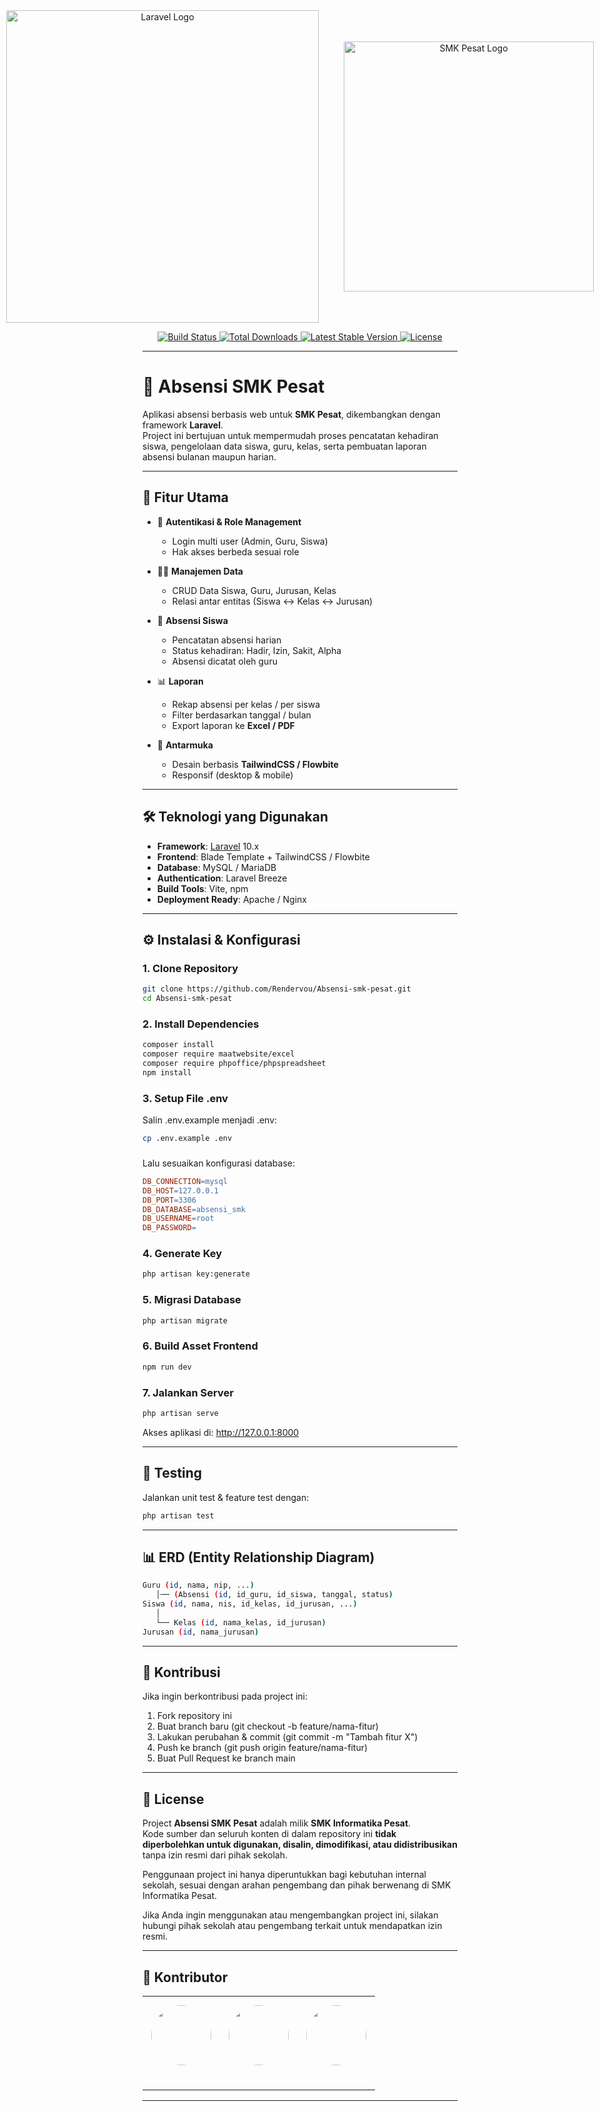 <div align="center" style="display:flex; align-items:center; justify-content:center; gap:40px;">
  <a href="https://laravel.com" target="_blank">
    <img src="https://raw.githubusercontent.com/laravel/art/master/logo-lockup/5%20SVG/2%20CMYK/1%20Full%20Color/laravel-logolockup-cmyk-red.svg" 
         width="500" alt="Laravel Logo">
  </a>
  <a href="https://smkpesat.sch.id" target="_blank">
    <img src="https://smkpesat.sch.id/wp-content/uploads/2025/07/Logo-SMKPesatITXPRO-scaled.png" 
         width="400" alt="SMK Pesat Logo">
  </a>
</div>

<p align="center">
  <a href="https://github.com/Rendervou/Absensi-smk-pesat/actions">
    <img src="https://img.shields.io/github/actions/workflow/status/Rendervou/Absensi-smk-pesat/laravel.yml?branch=main" alt="Build Status">
  </a>
  <a href="https://packagist.org/packages/laravel/framework">
    <img src="https://img.shields.io/packagist/dt/laravel/framework" alt="Total Downloads">
  </a>
  <a href="https://packagist.org/packages/laravel/framework">
    <img src="https://img.shields.io/packagist/v/laravel/framework" alt="Latest Stable Version">
  </a>
  <a href="https://opensource.org/licenses/MIT">
    <img src="https://img.shields.io/badge/license-MIT-green" alt="License">
  </a>
</p>

---

# 📌 Absensi SMK Pesat

Aplikasi absensi berbasis web untuk **SMK Pesat**, dikembangkan dengan framework **Laravel**.  
Project ini bertujuan untuk mempermudah proses pencatatan kehadiran siswa, pengelolaan data siswa, guru, kelas, serta pembuatan laporan absensi bulanan maupun harian.

---

## 🚀 Fitur Utama

- 🔐 **Autentikasi & Role Management**
  - Login multi user (Admin, Guru, Siswa)
  - Hak akses berbeda sesuai role

- 👨‍🏫 **Manajemen Data**
  - CRUD Data Siswa, Guru, Jurusan, Kelas
  - Relasi antar entitas (Siswa ↔ Kelas ↔ Jurusan)

- 📝 **Absensi Siswa**
  - Pencatatan absensi harian
  - Status kehadiran: Hadir, Izin, Sakit, Alpha
  - Absensi dicatat oleh guru

- 📊 **Laporan**
  - Rekap absensi per kelas / per siswa
  - Filter berdasarkan tanggal / bulan
  - Export laporan ke **Excel / PDF**

- 🎨 **Antarmuka**
  - Desain berbasis **TailwindCSS / Flowbite**
  - Responsif (desktop & mobile)

---

## 🛠️ Teknologi yang Digunakan

- **Framework**: [Laravel](https://laravel.com/) 10.x
- **Frontend**: Blade Template + TailwindCSS / Flowbite
- **Database**: MySQL / MariaDB
- **Authentication**: Laravel Breeze
- **Build Tools**: Vite, npm
- **Deployment Ready**: Apache / Nginx

---

## ⚙️ Instalasi & Konfigurasi

### 1. Clone Repository
```bash
git clone https://github.com/Rendervou/Absensi-smk-pesat.git
cd Absensi-smk-pesat
```

### 2. Install Dependencies
```bash
composer install
composer require maatwebsite/excel
composer require phpoffice/phpspreadsheet
npm install
```

### 3. Setup File .env
Salin .env.example menjadi .env:
```bash
cp .env.example .env
```

### 
Lalu sesuaikan konfigurasi database:
```makefile
DB_CONNECTION=mysql
DB_HOST=127.0.0.1
DB_PORT=3306
DB_DATABASE=absensi_smk
DB_USERNAME=root
DB_PASSWORD=
```

### 4. Generate Key
```bash
php artisan key:generate
```

### 5. Migrasi Database
```bash
php artisan migrate
```

### 6. Build Asset Frontend
```bash
npm run dev
```

### 7. Jalankan Server
```bash
php artisan serve
```
Akses aplikasi di: http://127.0.0.1:8000

---

## 🧪 Testing

Jalankan unit test & feature test dengan:
```bash
php artisan test
```

---

## 📊 ERD (Entity Relationship Diagram)

```bash
Guru (id, nama, nip, ...)
   │── (Absensi (id, id_guru, id_siswa, tanggal, status)
Siswa (id, nama, nis, id_kelas, id_jurusan, ...)
   │
   └── Kelas (id, nama_kelas, id_jurusan)
Jurusan (id, nama_jurusan)
```

---

## 🤝 Kontribusi

Jika ingin berkontribusi pada project ini:
1. Fork repository ini
2. Buat branch baru (git checkout -b feature/nama-fitur)
3. Lakukan perubahan & commit (git commit -m "Tambah fitur X")
4. Push ke branch (git push origin feature/nama-fitur)
5. Buat Pull Request ke branch main

---

## 📝 License

Project **Absensi SMK Pesat** adalah milik **SMK Informatika Pesat**.  
Kode sumber dan seluruh konten di dalam repository ini **tidak diperbolehkan untuk digunakan, disalin, dimodifikasi, atau didistribusikan** tanpa izin resmi dari pihak sekolah.  

Penggunaan project ini hanya diperuntukkan bagi kebutuhan internal sekolah, sesuai dengan arahan pengembang dan pihak berwenang di SMK Informatika Pesat.  

Jika Anda ingin menggunakan atau mengembangkan project ini, silakan hubungi pihak sekolah atau pengembang terkait untuk mendapatkan izin resmi.

---

## 👥 Kontributor

<table align="center" cellpadding="0" cellspacing="0">
  <tr>
    <td align="center" style="padding:12px;">
      <a href="https://github.com/Rendervou" style="text-decoration:none;color:#ffffff;">
        <img src="https://github.com/Rendervou.png" width="96" style="border-radius:50%;display:block;margin:0 auto;border:2px solid rgba(255,255,255,0.12);">
        <div style="margin-top:8px;font-weight:700;font-size:14px;">Rendervou</div>
      </a>
    </td>
    <td align="center" style="padding:12px;">
      <a href="https://github.com/SOoyaaqt12" style="text-decoration:none;color:#ffffff;">
        <img src="https://github.com/SOoyaaqt12.png" width="96" style="border-radius:50%;display:block;margin:0 auto;border:2px solid rgba(255,255,255,0.12);">
        <div style="margin-top:8px;font-weight:700;font-size:14px;">SOoyaaqt12</div>
      </a>
    </td>
    <td align="center" style="padding:12px;">
      <a href="https://github.com/FarrelAlvidi" style="text-decoration:none;color:#ffffff;">
        <img src="https://github.com/FarrelAlvidi.png" width="96" style="border-radius:50%;display:block;margin:0 auto;border:2px solid rgba(255,255,255,0.12);">
        <div style="margin-top:8px;font-weight:700;font-size:14px;">FarrelAlvidi</div>
      </a>
    </td>
  </tr>
</table>

---

